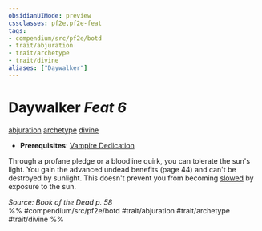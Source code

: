 ```yaml
---
obsidianUIMode: preview
cssclasses: pf2e,pf2e-feat
tags:
- compendium/src/pf2e/botd
- trait/abjuration
- trait/archetype
- trait/divine
aliases: ["Daywalker"]
---
```

# Daywalker  *Feat 6*  
[abjuration](rules/traits/abjuration.md "Abjuration School Trait")  [archetype](rules/traits/archetype.md "Archetype Feat Trait")  [divine](rules/traits/divine.md "Divine Tradition Trait")  

- **Prerequisites**: [Vampire Dedication](compendium/feats/vampire-dedication-botd.md)

Through a profane pledge or a bloodline quirk, you can tolerate the sun's light. You gain the advanced undead benefits (page 44) and can't be destroyed by sunlight. This doesn't prevent you from becoming [slowed](rules/conditions.md#Slowed) by exposure to the sun.

*Source: Book of the Dead p. 58*  
%% #compendium/src/pf2e/botd #trait/abjuration #trait/archetype #trait/divine %%